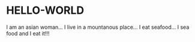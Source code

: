 # HELLO-WORLD
I am an asian woman...
I live in a mountanous place...
I eat seafood...
I sea food and I eat it!!!
